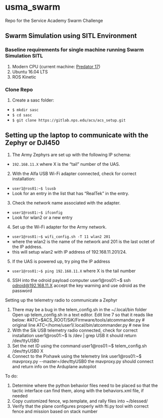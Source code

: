 # usma_swarm
Repo for the Service Academy Swarm Challenge

## Swarm Simulation using SITL Environment

### Baseline requirements for single machine running Swarm Simulation SITL
1. Modern CPU (current machine: [Predator 17](https://us-store.acer.com/predator-17-gaming-laptop-g9-791-79y3))
2. Ubuntu 16.04 LTS
3. ROS Kinetic

### Clone Repo
1. Create a sasc folder:
- `$ mkdir sasc`
- `$ cd sasc`
- `$ git clone https://gitlab.nps.edu/acs/acs_setup.git`


































## Setting up the laptop to communicate with the Zephyr or DJI450

1. The Army Zephyrs are set up with the following IP schema: 
 - `192.168.11.X` where X is the “tail” number of the UAS.

2. With the Alfa USB Wi-Fi adapter connected, check for correct installation:
 - `user1@ros01:~$ lsusb`
 - Look for an entry in the list that has “RealTek” in the entry.

3. Check the network name associated with the adapter.
 - `user1@ros01:~$ ifconfig`
 - Look for wlan2 or a new entry

4. Set up the Wi-Fi adapter for the Army network.
 - `user1@ros01:~$ wifi_config.sh -T 11 wlan2 201`
 - where the wlan2 is the name of the network and 201 is the last octet of the IP address.
 - this will setup wlan2 with IP address of 192.168.11.201/24.

5. If the UAS is powered up, try ping the IP address
 - `user1@ros01:~$ ping 192.168.11.X` where X is the tail number

6. SSH into the odroid payload computer
	user1@ros01:~$ ssh odroid@192.168.11.X
  accept the key warning and use odroid as the password


Setting up the telemetry radio to communicate a Zephyr

1.  There may be a bug in the telem_config.sh in the ~/.local/bin folder
     Open up telem_config.sh in a text editor.
     Edit line 7 so that it reads like below:
     #ATC=$ACS_ROOT/SiK/Firmware/tools/atcommander.py # original line
  ATC=/home/user1/.local/bin/atcommander.py	# new line
2.  With the Sik USB telemetry radio connected, check for correct installation
	user1@ros01:~$ ls /dev | grep USB
  it should return /dev/ttyUSB0
3.  Set the net ID using the command
	user1@ros01:~$ telem_config.sh /dev/ttyUSB0 X
4.  Connect to the Pixhawk using the telemetry link
	user1@ros01:~$ mavproxy.py --master=/dev/ttyUSB0
  the mavproxy.py should connect and return info on the Arduplane autopilot


To do:
1.  Determine where the python behavior files need to be placed so that the tactic interface can find them, along with the behaviors.xml file, if needed
2.  Copy customized fence, wp.template, and rally files into ~/blessed/
3.  Verify that the plane configures properly with fti.py tool with correct fence and mission based on stack number
